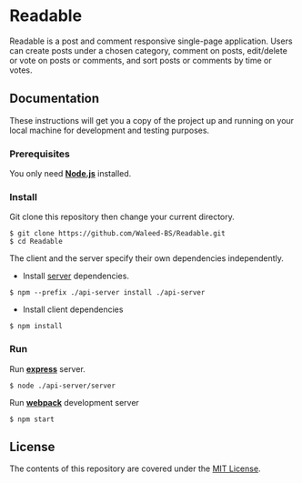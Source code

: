# Readable

Readable is a post and comment responsive single-page application. Users can create posts under a chosen category, comment on posts, edit/delete or vote on posts or comments, and sort posts or comments by time or votes.

## Documentation

These instructions will get you a copy of the project up and running on your local machine for development and testing purposes.

### Prerequisites

You only need [**Node.js**](https://nodejs.org/en/) installed.

### Install 

Git clone this repository then change your current directory. 

```
$ git clone https://github.com/Waleed-BS/Readable.git
$ cd Readable
```

The client and the server specify their own dependencies independently.

* Install [server](https://github.com/Waleed-BS/Readable/blob/master/api-server/README.md) dependencies.

```
$ npm --prefix ./api-server install ./api-server
```

* Install client dependencies
```
$ npm install
```

### Run 

Run [**express**](https://expressjs.com/) server.

```
$ node ./api-server/server
```

Run [**webpack**](https://webpack.js.org/) development server 


```
$ npm start 
```

## License
The contents of this repository are covered under the [MIT License](https://github.com/Waleed-BS/Readable/blob/master/LICENSE).
